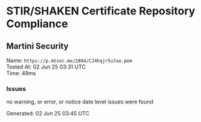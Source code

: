 # STIR/SHAKEN Certificate Repository Compliance

## Martini Security

Name: `https://p.mtsec.me/2884/CJ4hqjr5u7ao.pem`\
Tested At: 02 Jun 25 03:31 UTC\
Time: 49ms

### Issues

no warning, or error, or notice date level issues were found

Generated: 02 Jun 25 03:45 UTC